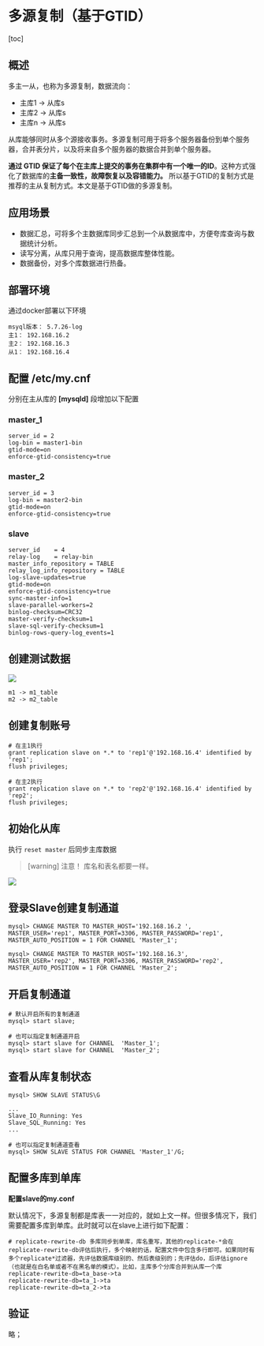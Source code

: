 # 多源复制（基于GTID）

[toc]

## 概述

多主一从，也称为多源复制，数据流向：

*   主库1 -> 从库s
*   主库2 -> 从库s
*   主库n -> 从库s

从库能够同时从多个源接收事务。多源复制可用于将多个服务器备份到单个服务器，合并表分片，以及将来自多个服务器的数据合并到单个服务器。

**通过 GTID 保证了每个在主库上提交的事务在集群中有一个唯一的ID**。这种方式强化了数据库的**主备一致性，故障恢复以及容错能力。**  所以基于GTID的复制方式是推荐的主从复制方式。本文是基于GTID做的多源复制。

## 应用场景

*   数据汇总，可将多个主数据库同步汇总到一个从数据库中，方便夸库查询与数据统计分析。
*   读写分离，从库只用于查询，提高数据库整体性能。
*   数据备份，对多个库数据进行热备。

## 部署环境

通过docker部署以下环境

    msyql版本： 5.7.26-log
    主1： 192.168.16.2 
    主2： 192.168.16.3
    从1： 192.168.16.4

## 配置 **/etc/my.cnf**

分别在主从库的 **\[mysqld\]** 段增加以下配置

### master_1

~~~
server_id = 2
log-bin = master1-bin
gtid-mode=on
enforce-gtid-consistency=true
~~~

### master_2

~~~
server_id = 3
log-bin = master2-bin
gtid-mode=on
enforce-gtid-consistency=true
~~~

### slave

~~~
server_id    = 4
relay-log    = relay-bin
master_info_repository = TABLE
relay_log_info_repository = TABLE
log-slave-updates=true
gtid-mode=on
enforce-gtid-consistency=true
sync-master-info=1
slave-parallel-workers=2
binlog-checksum=CRC32
master-verify-checksum=1
slave-sql-verify-checksum=1
binlog-rows-query-log_events=1
~~~


## 创建测试数据

![](https://i.vgy.me/C8U4sq.png)

```
m1 -> m1_table
m2 -> m2_table
```

##  创建复制账号

~~~
# 在主1执行
grant replication slave on *.* to 'rep1'@'192.168.16.4' identified by 'rep1';
flush privileges;

# 在主2执行
grant replication slave on *.* to 'rep2'@'192.168.16.4' identified by 'rep2';
flush privileges;
~~~

## 初始化从库

执行 `reset master` 后同步主库数据

>[warning] 注意！ 库名和表名都要一样。

![](https://i.vgy.me/LOYcE5.png)


## 登录Slave创建复制通道

~~~
mysql> CHANGE MASTER TO MASTER_HOST='192.168.16.2 ', MASTER_USER='rep1', MASTER_PORT=3306, MASTER_PASSWORD='rep1', MASTER_AUTO_POSITION = 1 FOR CHANNEL 'Master_1';
 
mysql> CHANGE MASTER TO MASTER_HOST='192.168.16.3', MASTER_USER='rep2', MASTER_PORT=3306, MASTER_PASSWORD='rep2', MASTER_AUTO_POSITION = 1 FOR CHANNEL 'Master_2';
~~~

## 开启复制通道

~~~
# 默认开启所有的复制通道
mysql> start slave;

# 也可以指定复制通道开启
mysql> start slave for CHANNEL  'Master_1'; 
mysql> start slave for CHANNEL  'Master_2';
~~~

## 查看从库复制状态

~~~
mysql> SHOW SLAVE STATUS\G

...
Slave_IO_Running: Yes
Slave_SQL_Running: Yes
...

# 也可以指定复制通道查看
mysql> SHOW SLAVE STATUS FOR CHANNEL 'Master_1'/G;
~~~

## 配置多库到单库

**配置slave的my.conf**

默认情况下，多源复制都是库表一一对应的，就如上文一样。但很多情况下，我们需要配置多库到单库。此时就可以在slave上进行如下配置：

~~~
# replicate-rewrite-db 多库同步到单库，库名重写，其他的replicate-*会在replicate-rewrite-db评估后执行，多个映射的话，配置文件中包含多行即可。如果同时有多个replicate*过滤器，先评估数据库级别的、然后表级别的；先评估do，后评估ignore（也就是在白名单或者不在黑名单的模式）。比如，主库多个分库合并到从库一个库
replicate-rewrite-db=ta_base->ta
replicate-rewrite-db=ta_1->ta
replicate-rewrite-db=ta_2->ta
~~~

## 验证

略；




